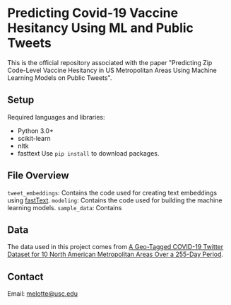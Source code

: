 # Predicting Covid-19 Vaccine Hesitancy Using ML and Public Tweets
This is the official repository associated with the paper "Predicting Zip Code-Level Vaccine Hesitancy in US Metropolitan Areas Using Machine Learning Models on Public Tweets".

## Setup
Required languages and libraries:
- Python 3.0+
- scikit-learn
- nltk
- fasttext
Use ```pip install``` to download packages.

## File Overview
```tweet_embeddings```: Contains the code used for creating text embeddings using [fastText](https://fasttext.cc).
```modeling```: Contains the code used for building the machine learning models.
```sample_data```: Contains 

## Data
The data used in this project comes from [A Geo-Tagged COVID-19 Twitter Dataset for 10 North American Metropolitan Areas Over a 255-Day Period](https://www.mdpi.com/2306-5729/6/6/64).

## Contact
Email: melotte@usc.edu